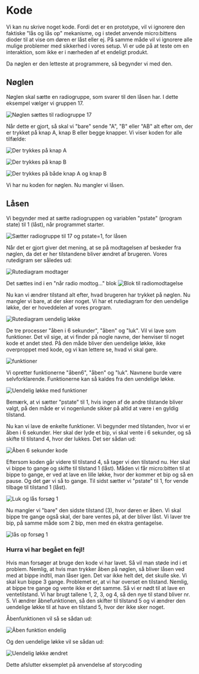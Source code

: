 # Kode

Vi kan nu skrive noget kode. Fordi det er en prototype, vil vi ignorere den faktiske "lås og lås op" mekanisme, og i stedet anvende micro:bittens dioder til at vise om døren er låst eller ej. På samme måde vil vi ignorere alle mulige problemer med sikkerhed i vores setup. Vi er ude på at teste om en interaktion, som ikke er i nærheden af et endeligt produkt.

Da nøglen er den letteste at programmere, så begynder vi med den.

## Nøglen
Nøglen skal sætte en radiogruppe, som svarer til den låsen har. I dette eksempel vælger vi gruppen 17. 

![Nøglen sættes til radiogruppe 17](./assets/nøgle-radio.png)

Når dette er gjort, så skal vi "bare" sende "A", "B" eller "AB" alt efter om, der er trykket på knap A, knap B eller begge knapper. Vi viser koden for alle tilfælde:

![Der trykkes på knap A](./assets/Nøgle%20A.png)

![Der trykkes på knap B](./assets/Nøgle%20B.png)

![Der trykkes på både knap A og knap B](./assets/Nøgle%20AB.png)

Vi har nu koden for nøglen. Nu mangler vi låsen.

## Låsen
Vi begynder med at sætte radiogruppen og variablen "pstate" (program state) til 1 (låst), når programmet starter.

![Sætter radiogruppe til 17 og pstate=1, for låsen](./assets/lås_start_1.png)

Når det er gjort giver det mening, at se på modtagelsen af beskeder fra nøglen, da det er her tilstandene bliver ændret af brugeren. Vores rutedigram ser således ud:

![Rutediagram modtager](./assets/flow2.png)

Det sættes ind i en "når radio modtog..." blok
![Blok til radiomodtagelse](./assets/lås_radio_modtag.png)

Nu kan vi ændrer tilstand alt efter, hvad brugeren har trykket på nøglen. Nu mangler vi bare, at der sker noget. Vi har et rutediagram for den uendelige løkke, der er hoveddelen af vores program.

![Rutediagram uendelig løkke](./assets/flow1.png)

De tre processer "åben i 6 sekunder", "åben" og "luk". Vil vi lave som funktioner. Det vil sige, at vi finder på nogle navne, der henviser til noget kode et andet sted. På den måde bliver den uendelige løkke, ikke overproppet med kode, og vi kan lettere se, hvad vi skal gøre.

![funktioner](./assets/lås_funktioner.png)

Vi opretter funktionerne "åben6", "åben" og "luk". Navnene burde være selvforklarende. Funktionerne kan så kaldes fra den uendelige løkke.

![Uendelig løkke med funktioner](./assets/lås_uendelige_løkke.png)

Bemærk, at vi sætter "pstate" til 1, hvis ingen af de andre tilstande bliver valgt, på den måde er vi nogenlunde sikker på altid at være i en gyldig tilstand.

Nu kan vi lave de enkelte funktioner. Vi begynder med tilstanden, hvor vi er åben i 6 sekunder. Her skal der lyde et bip, vi skal vente i 6 sekunder, og så skifte til tilstand 4, hvor der lukkes. Det ser sådan ud:

![Åben 6 sekunder kode](./assets/lås_åben6.png)

Eftersom koden går videre til tilstand 4, så tager vi den tilstand nu. Her skal vi bippe to gange og skifte til tilstand 1 (låst). Måden vi får micro:bitten til at bippe to gange, er ved at lave en lille løkke, hvor der kommer et bip og så en pause. Og det gør vi så to gange. Til sidst sætter vi "pstate" til 1, for vende tilbage til tilstand 1 (låst).

![Luk og lås forsøg 1](./assets/Lås_luk_1.png)

Nu mangler vi "bare" den sidste tilstand (3), hvor døren er åben. Vi skal bippe tre gange også skal, der bare ventes på, at der bliver låst. Vi laver tre bip, på samme måde som 2 bip, men med én ekstra gentagelse.

![lås op forsøg 1](./assets/lås_åben_1.png)

### Hurra vi har begået en fejl!

Hvis man forsøger at bruge den kode vi har lavet. Så vil man støde ind i et problem. Nemlig, at hvis man trykker åben på nøglen, så bliver låsen ved med at bippe indtil, man låser igen. Det var ikke helt det, det skulle ske. Vi skal kun bippe 3 gange. Problemet er, at vi har overset en tilstand. Nemlig, at bippe tre gange og vente ikke er det samme. Så vi er nødt til at lave en ventetilstand. Vi har brugt tallene 1, 2, 3, og 4, så den nye til stand bliver nr. 5. Vi ændrer åbnefunktionen, så den skifter til tilstand 5 og vi ændrer den uendelige løkke til at have en tilstand 5, hvor der ikke sker noget.

Åbenfunktionen vil så se sådan ud:

![Åben funktion endelig](./assets/lås_åben_2.png)

Og den uendelige løkke vil se sådan ud:

![Uendelig løkke ændret](./assets/lås_uendelig_løkke_2.png)

Dette afslutter eksemplet på anvendelse af storycoding
